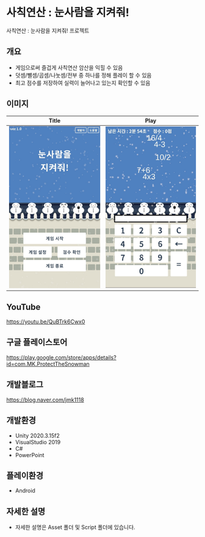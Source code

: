 # 사칙연산 : 눈사람을 지켜줘!
 사칙연산 : 눈사람을 지켜줘! 프로젝트
 
 ## 개요
 * 게임으로써 즐겁게 사칙연산 암산을 익힐 수 있음
 * 덧셈/뺄셈/곱셈/나눗셈/전부 중 하나를 정해 플레이 할 수 있음
 * 최고 점수를 저장하여 실력이 늘어나고 있는지 확인할 수 있음
 
 ## 이미지
|                 Title                 |                 Play                  |
| :-----------------------------------: | :-----------------------------------: |
| ![title](./ReadMe/title.jpg?raw=true) | ![start](./ReadMe/main.jpg?raw=true)  |
 
 ## YouTube
 https://youtu.be/QuBTrk6Cwx0
 
 ## 구글 플레이스토어
 https://play.google.com/store/apps/details?id=com.MK.ProtectTheSnowman
 
 ## 개발블로그
 https://blog.naver.com/jmk1118
 
 ## 개발환경
 * Unity 2020.3.15f2
 * VisualStudio 2019
 * C#
 * PowerPoint

 ## 플레이환경
 * Android

 ## 자세한 설명
 * 자세한 설명은 Asset 폴더 및 Script 폴더에 있습니다. 
